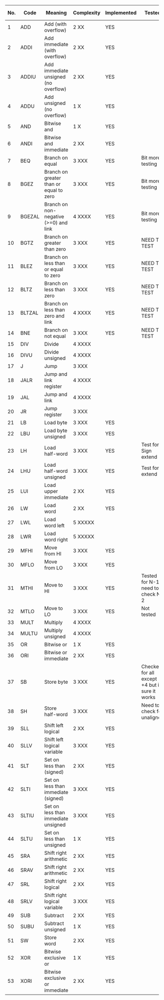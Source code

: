 

No.|Code  |   Meaning                                 | Complexity  | Implemented  | Tested   | New Test
---|------|-------------------------------------------|-------------|--------------|----------|----------
1|ADD   |  Add (with overflow)                      | 2  XX       | YES             |         | YES
2|ADDI  |  Add immediate (with overflow)            | 2  XX       | YES  	||YES
3|ADDIU |  Add immediate unsigned (no overflow)     | 2  XX       | YES |	| YES
4|ADDU  |  Add unsigned (no overflow)               | 1  X        | YES |
5|AND   |  Bitwise and                              | 1  X        | YES |
6|ANDI  |  Bitwise and immediate                    | 2  XX       | YES |
7|BEQ   |  Branch on equal                          | 3  XXX      | YES | Bit more testing
8|BGEZ  |  Branch on greater than or equal to zero  | 3  XXX      | YES | Bit more testing
9|BGEZAL|  Branch on non-negative (>=0) and link    | 4  XXXX     | YES | Bit more testing
10|BGTZ  |  Branch on greater than zero              | 3  XXX      | YES | NEED TO TEST
11|BLEZ  |  Branch on less than or equal to zero     | 3  XXX      | YES | NEED TO TEST
12|BLTZ  |  Branch on less than zero                 | 3  XXX      | YES | NEED TO TEST
13|BLTZAL|  Branch on less than zero and link        | 4  XXXX     | YES | NEED TO TEST
14|BNE   |  Branch on not equal                      | 3  XXX      | YES | NEED TO TEST
15|DIV   |  Divide                                   | 4  XXXX     |     |
16|DIVU  |  Divide unsigned                          | 4  XXXX     |     |
17|J     |  Jump                                     | 3  XXX      |     |
18|JALR  |  Jump and link register                   | 4  XXXX     |     |
19|JAL   |  Jump and link                            | 4  XXXX     |     |
20|JR    |  Jump register                            | 3  XXX      |     |
21|LB    |  Load byte                                | 3  XXX      | YES | 
22|LBU   |  Load byte unsigned                       | 3  XXX      | YES    | 
23|LH    |  Load half-word                           | 3  XXX      | YES    | Test for Sign extend
24|LHU   |  Load half-word unsigned                  | 3  XXX      | YES    | Test for 0 extend
25|LUI   |  Load upper immediate                     | 2  XX       | YES    |
26|LW    |  Load word                                | 2  XX       | YES
27|LWL   |  Load word left                           | 5  XXXXX    |
28|LWR   |  Load word right                          | 5  XXXXX    |
29|MFHI  |  Move from HI                             | 3  XXX      | YES
30|MFLO  |  Move from LO                             | 3  XXX      | YES
31|MTHI  |  Move to HI                               | 3  XXX      | YES | Tested for N-1, need to check N-2
32|MTLO  |  Move to LO                               | 3  XXX      | YES | Not tested
33|MULT  |  Multiply                                 | 4  XXXX     |
34|MULTU |  Multiply unsigned                        | 4  XXXX     |
35|OR    |  Bitwise or                               | 1  X        | YES
36|ORI   |  Bitwise or immediate                     | 2  XX       | YES
37|SB    |  Store byte                               | 3  XXX      | YES | Checked for all except +4 but im sure it works
38|SH    |  Store half-word                          | 3  XXX      | YES | Need to check for unaligned
39|SLL   |  Shift left logical                       | 2  XX       | YES
40|SLLV  |  Shift left logical variable              | 3  XXX      | YES
41|SLT   |  Set on less than (signed)                | 2  XX       | YES
42|SLTI  |  Set on less than immediate (signed)      | 3  XXX      | YES
43|SLTIU |  Set on less than immediate unsigned      | 3  XXX      | YES
44|SLTU  |  Set on less than unsigned                | 1  X        | YES
45|SRA   |  Shift right arithmetic                   | 2  XX       | YES
46|SRAV  |  Shift right arithmetic                   | 2  XX       | YES
47|SRL   |  Shift right logical                      | 2  XX       | YES
48|SRLV  |  Shift right logical variable             | 3  XXX      | YES
49|SUB   |  Subtract                                 | 2  XX       | YES
50|SUBU  |  Subtract unsigned                        | 1  X        | YES
51|SW    |  Store word                               | 2  XX       | YES
52|XOR   |  Bitwise exclusive or                     | 1  X        | YES
53|XORI  |  Bitwise exclusive or immediate           | 2  XX       | YES
